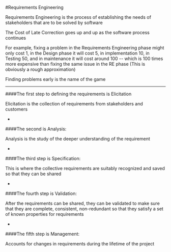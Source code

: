 #Requirements Engineering

Requirements Engineering is the process of establishing the needs of stakeholders that are to be solved by software

The Cost of Late Correction goes up and up as the software process continues

For example, fixing a problem in the Requirements Engineering phase might only cost 1, in the Design phase it will cost 5, in implementation 10, in Testing 50, and in maintenance it will cost around 100 -- which is 100 times more expensive than fixing the same issue in the RE phase (This is obviously a rough approximation)

Finding problems early is the name of the game

***

####The first step to defining the requirements is Elicitation

Elicitation is the collection of requirements from stakeholders and customers

-

####The second is Analysis:

Analysis is the study of the deeper understanding of the requirement

-

####The third step is Specification:

This is where the collective requirements are suitably recognized and saved so that they can be shared

-

####The fourth step is Validation:

After the requirements can be shared, they can be validated to make sure that they are complete, consistent, non-redundant so that they satisfy a set of known properties for requirements

-

####The fifth step is Management:

Accounts for changes in requirements during the lifetime of the project
